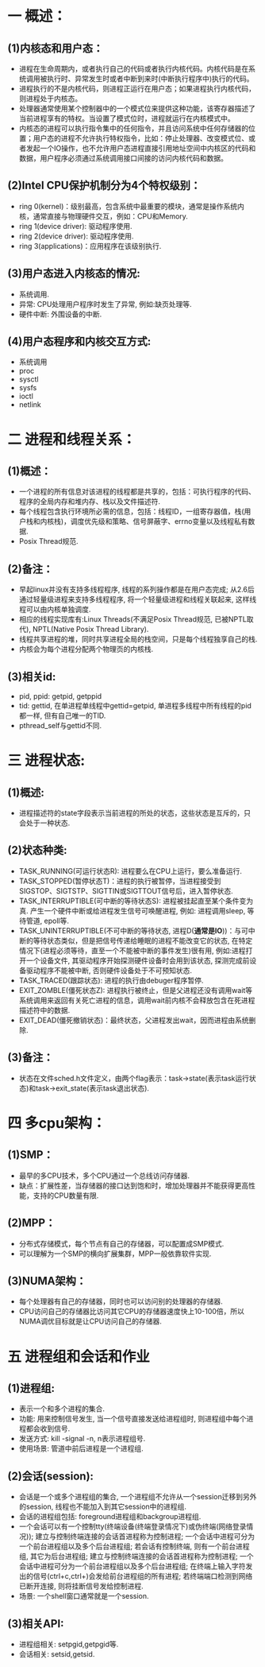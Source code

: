 # 一 概述：
## (1)内核态和用户态：
- 进程在生命周期内，或者执行自己的代码或者执行内核代码。内核代码是在系统调用被执行时、异常发生时或者中断到来时(中断执行程序中)执行的代码。
- 进程执行的不是内核代码，则进程正运行在用户态；如果进程执行内核代码，则进程处于内核态。
- 处理器通常使用某个控制器中的一个模式位来提供这种功能，该寄存器描述了当前进程享有的特权。当设置了模式位时，进程就运行在内核模式中。
- 内核态的进程可以执行指令集中的任何指令，并且访问系统中任何存储器的位置；用户态的进程不允许执行特权指令，比如：停止处理器、改变模式位、或者发起一个IO操作，也不允许用户态进程直接引用地址空间中内核区的代码和数据，用户程序必须通过系统调用接口间接的访问内核代码和数据。

## (2)Intel CPU保护机制分为4个特权级别：
- ring 0(kernel)：级别最高，包含系统中最重要的模块，通常是操作系统内核，通常直接与物理硬件交互，例如：CPU和Memory.
- ring 1(device driver): 驱动程序使用.
- ring 2(device driver): 驱动程序使用.
- ring 3(applications)：应用程序在该级别执行.

## (3)用户态进入内核态的情况:
- 系统调用.
- 异常: CPU处理用户程序时发生了异常, 例如:缺页处理等.
- 硬件中断: 外围设备的中断.

## (4)用户态程序和内核交互方式:
- 系统调用
- proc
- sysctl
- sysfs
- ioctl
- netlink

# 二 进程和线程关系：
## (1)概述：
- 一个进程的所有信息对该进程的线程都是共享的，包括：可执行程序的代码、程序的全局内存和堆内存、栈以及文件描述符.
- 每个线程包含执行环境所必需的信息，包括：线程ID，一组寄存器值，栈(用户栈和内核栈)，调度优先级和策略、信号屏蔽字、errno变量以及线程私有数据.
- Posix Thread规范.

## (2)备注：
- 早起linux并没有支持多线程程序, 线程的系列操作都是在用户态完成; 从2.6后通过轻量级进程来支持多线程程序, 将一个轻量级进程和线程关联起来, 这样线程可以由内核单独调度.
- 相应的线程实现库有:Linux Threads(不满足Posix Thread规范, 已被NPTL取代), NPTL(Native Posix Thread Library).
- 线程共享进程的堆，同时共享进程全局的栈空间，只是每个线程独享自己的栈.
- 内核会为每个进程分配两个物理页的内核栈.

## (3)相关id:
- pid, ppid: getpid, getppid
- tid: gettid, 在单进程单线程中gettid=getpid, 单进程多线程中所有线程的pid都一样, 但有自己唯一的TID.
- pthread_self与gettid不同.

# 三 进程状态:
## (1)概述:
- 进程描述符的state字段表示当前进程的所处的状态，这些状态是互斥的，只会处于一种状态.

## (2)状态种类:
- TASK_RUNNING(可运行状态R): 进程要么在CPU上运行，要么准备运行.
- TASK_STOPPED(暂停状态T)：进程的执行被暂停，当进程接受到SIGSTOP、SIGTSTP、SIGTTIN或SIGTTOUT信号后，进入暂停状态.
- TASK_INTERRUPTIBLE(可中断的等待状态S): 进程被挂起直至某个条件变为真. 产生一个硬件中断或给进程发生信号可唤醒进程, 例如: 进程调用sleep, 等待管道, epoll等.
- TASK_UNINTERRUPTIBLE(不可中断的等待状态, 进程D(**通常是IO**))：与可中断的等待状态类似，但是把信号传递给睡眠的进程不能改变它的状态, 在特定情况下(进程必须等待，直至一个不能被中断的事件发生)很有用, 例如:进程打开一个设备文件, 其驱动程序开始探测硬件设备时会用到该状态, 探测完成前设备驱动程序不能被中断, 否则硬件设备处于不可预知状态.
- TASK_TRACED(跟踪状态): 进程的执行由debuger程序暂停.
- EXIT_ZOMBLE(僵死状态Z): 进程执行被终止，但是父进程还没有调用wait等系统调用来返回有关死亡进程的信息，调用wait前内核不会释放包含在死进程描述符中的数据.
- EXIT_DEAD(僵死撤销状态)：最终状态，父进程发出wait，因而进程由系统删除.

## (3)备注：
- 状态在文件sched.h文件定义，由两个flag表示：task->state(表示task运行状态)和task->exit_state(表示task退出状态).

# 四 多cpu架构：
## (1)SMP：
- 最早的多CPU技术，多个CPU通过一个总线访问存储器.
- 缺点：扩展性差，当存储器的接口达到饱和时，增加处理器并不能获得更高性能，支持的CPU数量有限.

## (2)MPP：
- 分布式存储模式，每个节点有自己的存储器，可以配置成SMP模式.
- 可以理解为一个SMP的横向扩展集群，MPP一般依靠软件实现.

## (3)NUMA架构：
- 每个处理器有自己的存储器，同时也可以访问别的处理器的存储器.
- CPU访问自己的存储器比访问其它CPU的存储器速度快上10-100倍，所以NUMA调优目标就是让CPU访问自己的存储器.

# 五 进程组和会话和作业
## (1)进程组:
- 表示一个和多个进程的集合.
- 功能: 用来控制信号发生, 当一个信号直接发送给进程组时, 则进程组中每个进程都会收到信号.
- 发送方式: kill -signal -n, n表示进程组号.
- 使用场景: 管道中前后进程是一个进程组.

## (2)会话(session):
- 会话是一个或多个进程组的集合, 一个进程组不允许从一个session迁移到另外的session, 线程也不能加入到其它session中的进程组.
- 会话的进程组包括: foreground进程组和backgroup进程组.
- 一个会话可以有一个控制tty(终端设备(终端登录情况下)或伪终端(网络登录情况)); 建立与控制终端连接的会话首进程称为控制进程; 一个会话中进程可分为一个前台进程组以及多个后台进程组; 若会话有控制终端, 则有一个前台进程组, 其它为后台进程组;  建立与控制终端连接的会话首进程称为控制进程; 一个会话中进程可分为一个前台进程组以及多个后台进程组; 在终端上输入字符发出的信号(ctrl+c,ctrl+\)会发给前台进程组的所有进程; 若终端端口检测到网络已断开连接, 则将挂断信号发给控制进程.
- 场景: 一个shell窗口通常就是一个session.

## (3)相关API:
- 进程组相关: setpgid,getpgid等.
- 会话相关: setsid,getsid.

